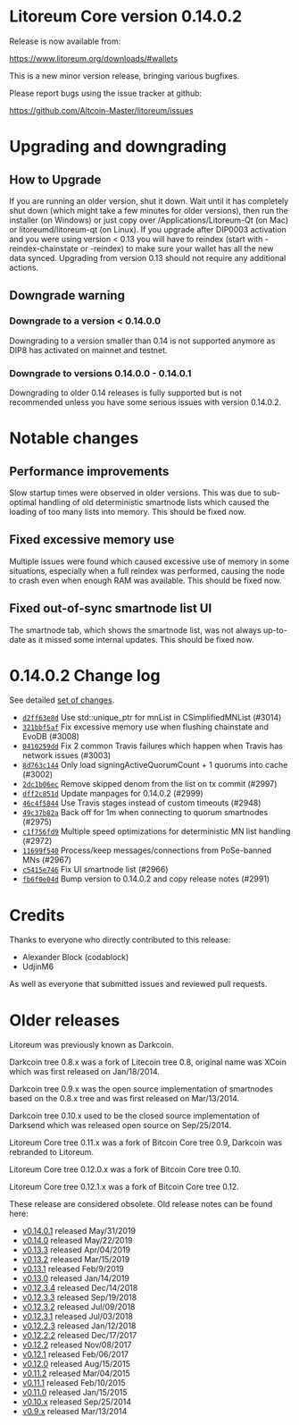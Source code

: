 Litoreum Core version 0.14.0.2
==========================

Release is now available from:

  <https://www.litoreum.org/downloads/#wallets>

This is a new minor version release, bringing various bugfixes.

Please report bugs using the issue tracker at github:

  <https://github.com/Altcoin-Master/litoreum/issues>


Upgrading and downgrading
=========================

How to Upgrade
--------------

If you are running an older version, shut it down. Wait until it has completely
shut down (which might take a few minutes for older versions), then run the
installer (on Windows) or just copy over /Applications/Litoreum-Qt (on Mac) or
litoreumd/litoreum-qt (on Linux). If you upgrade after DIP0003 activation and you were
using version < 0.13 you will have to reindex (start with -reindex-chainstate
or -reindex) to make sure your wallet has all the new data synced. Upgrading from
version 0.13 should not require any additional actions.

Downgrade warning
-----------------

### Downgrade to a version < 0.14.0.0

Downgrading to a version smaller than 0.14 is not supported anymore as DIP8 has
activated on mainnet and testnet.

### Downgrade to versions 0.14.0.0 - 0.14.0.1

Downgrading to older 0.14 releases is fully supported but is not
recommended unless you have some serious issues with version 0.14.0.2.

Notable changes
===============

Performance improvements
------------------------
Slow startup times were observed in older versions. This was due to sub-optimal handling of old
deterministic smartnode lists which caused the loading of too many lists into memory. This should be
fixed now.

Fixed excessive memory use
--------------------------
Multiple issues were found which caused excessive use of memory in some situations, especially when
a full reindex was performed, causing the node to crash even when enough RAM was available. This should
be fixed now.

Fixed out-of-sync smartnode list UI
------------------------------------
The smartnode tab, which shows the smartnode list, was not always up-to-date as it missed some internal
updates. This should be fixed now.

0.14.0.2 Change log
===================

See detailed [set of changes](https://github.com/Altcoin-Master/litoreum/compare/v0.14.0.1...litoreum:v0.14.0.2).

- [`d2ff63e8d`](https://github.com/Altcoin-Master/litoreum/commit/d2ff63e8d) Use std::unique_ptr for mnList in CSimplifiedMNList (#3014)
- [`321bbf5af`](https://github.com/Altcoin-Master/litoreum/commit/321bbf5af) Fix excessive memory use when flushing chainstate and EvoDB (#3008)
- [`0410259dd`](https://github.com/Altcoin-Master/litoreum/commit/0410259dd) Fix 2 common Travis failures which happen when Travis has network issues (#3003)
- [`8d763c144`](https://github.com/Altcoin-Master/litoreum/commit/8d763c144) Only load signingActiveQuorumCount + 1 quorums into cache (#3002)
- [`2dc1b06ec`](https://github.com/Altcoin-Master/litoreum/commit/2dc1b06ec) Remove skipped denom from the list on tx commit (#2997)
- [`dff2c851d`](https://github.com/Altcoin-Master/litoreum/commit/dff2c851d) Update manpages for 0.14.0.2 (#2999)
- [`46c4f5844`](https://github.com/Altcoin-Master/litoreum/commit/46c4f5844) Use Travis stages instead of custom timeouts (#2948)
- [`49c37b82a`](https://github.com/Altcoin-Master/litoreum/commit/49c37b82a) Back off for 1m when connecting to quorum smartnodes (#2975)
- [`c1f756fd9`](https://github.com/Altcoin-Master/litoreum/commit/c1f756fd9) Multiple speed optimizations for deterministic MN list handling (#2972)
- [`11699f540`](https://github.com/Altcoin-Master/litoreum/commit/11699f540) Process/keep messages/connections from PoSe-banned MNs (#2967)
- [`c5415e746`](https://github.com/Altcoin-Master/litoreum/commit/c5415e746) Fix UI smartnode list (#2966)
- [`fb6f0e04d`](https://github.com/Altcoin-Master/litoreum/commit/fb6f0e04d) Bump version to 0.14.0.2 and copy release notes (#2991)

Credits
=======

Thanks to everyone who directly contributed to this release:

- Alexander Block (codablock)
- UdjinM6

As well as everyone that submitted issues and reviewed pull requests.

Older releases
==============

Litoreum was previously known as Darkcoin.

Darkcoin tree 0.8.x was a fork of Litecoin tree 0.8, original name was XCoin
which was first released on Jan/18/2014.

Darkcoin tree 0.9.x was the open source implementation of smartnodes based on
the 0.8.x tree and was first released on Mar/13/2014.

Darkcoin tree 0.10.x used to be the closed source implementation of Darksend
which was released open source on Sep/25/2014.

Litoreum Core tree 0.11.x was a fork of Bitcoin Core tree 0.9,
Darkcoin was rebranded to Litoreum.

Litoreum Core tree 0.12.0.x was a fork of Bitcoin Core tree 0.10.

Litoreum Core tree 0.12.1.x was a fork of Bitcoin Core tree 0.12.

These release are considered obsolete. Old release notes can be found here:

- [v0.14.0.1](https://github.com/Altcoin-Master/litoreum/blob/master/doc/release-notes/litoreum/release-notes-0.14.0.1.md) released May/31/2019
- [v0.14.0](https://github.com/Altcoin-Master/litoreum/blob/master/doc/release-notes/litoreum/release-notes-0.14.0.md) released May/22/2019
- [v0.13.3](https://github.com/Altcoin-Master/litoreum/blob/master/doc/release-notes/litoreum/release-notes-0.13.3.md) released Apr/04/2019
- [v0.13.2](https://github.com/Altcoin-Master/litoreum/blob/master/doc/release-notes/litoreum/release-notes-0.13.2.md) released Mar/15/2019
- [v0.13.1](https://github.com/Altcoin-Master/litoreum/blob/master/doc/release-notes/litoreum/release-notes-0.13.1.md) released Feb/9/2019
- [v0.13.0](https://github.com/Altcoin-Master/litoreum/blob/master/doc/release-notes/litoreum/release-notes-0.13.0.md) released Jan/14/2019
- [v0.12.3.4](https://github.com/Altcoin-Master/litoreum/blob/master/doc/release-notes/litoreum/release-notes-0.12.3.4.md) released Dec/14/2018
- [v0.12.3.3](https://github.com/Altcoin-Master/litoreum/blob/master/doc/release-notes/litoreum/release-notes-0.12.3.3.md) released Sep/19/2018
- [v0.12.3.2](https://github.com/Altcoin-Master/litoreum/blob/master/doc/release-notes/litoreum/release-notes-0.12.3.2.md) released Jul/09/2018
- [v0.12.3.1](https://github.com/Altcoin-Master/litoreum/blob/master/doc/release-notes/litoreum/release-notes-0.12.3.1.md) released Jul/03/2018
- [v0.12.2.3](https://github.com/Altcoin-Master/litoreum/blob/master/doc/release-notes/litoreum/release-notes-0.12.2.3.md) released Jan/12/2018
- [v0.12.2.2](https://github.com/Altcoin-Master/litoreum/blob/master/doc/release-notes/litoreum/release-notes-0.12.2.2.md) released Dec/17/2017
- [v0.12.2](https://github.com/Altcoin-Master/litoreum/blob/master/doc/release-notes/litoreum/release-notes-0.12.2.md) released Nov/08/2017
- [v0.12.1](https://github.com/Altcoin-Master/litoreum/blob/master/doc/release-notes/litoreum/release-notes-0.12.1.md) released Feb/06/2017
- [v0.12.0](https://github.com/Altcoin-Master/litoreum/blob/master/doc/release-notes/litoreum/release-notes-0.12.0.md) released Aug/15/2015
- [v0.11.2](https://github.com/Altcoin-Master/litoreum/blob/master/doc/release-notes/litoreum/release-notes-0.11.2.md) released Mar/04/2015
- [v0.11.1](https://github.com/Altcoin-Master/litoreum/blob/master/doc/release-notes/litoreum/release-notes-0.11.1.md) released Feb/10/2015
- [v0.11.0](https://github.com/Altcoin-Master/litoreum/blob/master/doc/release-notes/litoreum/release-notes-0.11.0.md) released Jan/15/2015
- [v0.10.x](https://github.com/Altcoin-Master/litoreum/blob/master/doc/release-notes/litoreum/release-notes-0.10.0.md) released Sep/25/2014
- [v0.9.x](https://github.com/Altcoin-Master/litoreum/blob/master/doc/release-notes/litoreum/release-notes-0.9.0.md) released Mar/13/2014

